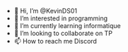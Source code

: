- 👋 Hi, I’m @KevinDS01
- 👀 I’m interested in programming
- 🌱 I’m currently learning informatique
- 💞️ I’m looking to collaborate on TP
- 📫 How to reach me Discord

<!---
KevinDS01/KevinDS01 is a ✨ special ✨ repository because its `README.md` (this file) appears on your GitHub profile.
You can click the Preview link to take a look at your changes.
--->
